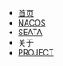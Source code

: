 * [首页](/?t=1583151984107)
* [NACOS](files/NACOS.md?t=1583151984107)
* [SEATA](files/SEATA.md?t=1583151984107)
* 关于
 * [PROJECT](files/ABOUT-PROJECT.md?t=1583151984107)
